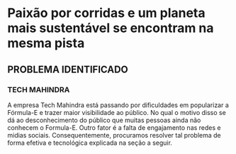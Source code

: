 <h1>Paixão por corridas e um planeta mais sustentável se encontram na mesma pista</h1> 

<h2>PROBLEMA IDENTIFICADO</h2>
<h3>TECH MAHINDRA</h3>

<p>A empresa Tech Mahindra está passando por dificuldades em popularizar a Fórmula-E e trazer maior visibilidade ao público. No qual o motivo disso se dá ao desconhecimento do público que muitas pessoas ainda não conhecem o Formula-E. Outro fator é a falta de engajamento nas redes e midias sociais.
    Consequentemente, procuramos resolver tal problema de forma efetiva e tecnológica explicada na seção a seguir.</p>

